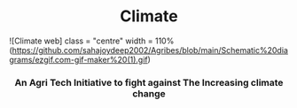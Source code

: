 <h1 align="center">Climate</h1>

![Climate web] class = "centre" width = 110% (https://github.com/sahajoydeep2002/Agribes/blob/main/Schematic%20diagrams/ezgif.com-gif-maker%20(1).gif)


<h3 align="center">An Agri Tech Initiative to fight against The Increasing climate change
</h3>
